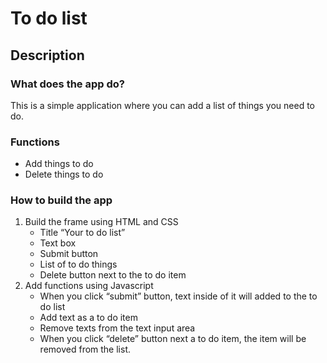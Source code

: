 # To do list  
  
## Description
### What does the app do?
This is a simple application where you can add a list of things you need to do.
### Functions
* Add things to do
* Delete things to do
### How to build the app
1. Build the frame using HTML and CSS
    * Title “Your to do list”
    * Text box
    * Submit button
    * List of to do things
    * Delete button next to the to do item
2. Add functions using Javascript
    * When you click “submit” button, text inside of it will added to the to do list
    * Add text as a to do item
    * Remove texts from the text input area
    * When you click “delete” button next a to do item, the item will be removed from the list.
